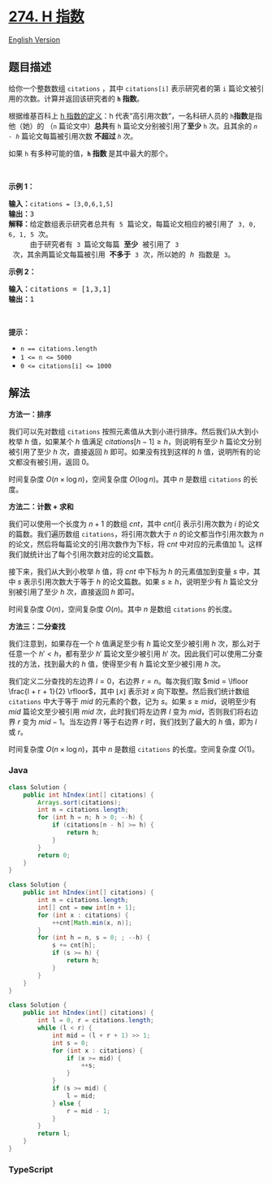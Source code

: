 # [274. H 指数](https://leetcode.cn/problems/h-index)

[English Version](/solution/0200-0299/0274.H-Index/README_EN.md)

## 题目描述

<!-- 这里写题目描述 -->

<p>给你一个整数数组 <code>citations</code> ，其中 <code>citations[i]</code> 表示研究者的第 <code>i</code> 篇论文被引用的次数。计算并返回该研究者的 <strong><code>h</code><em>&nbsp;</em>指数</strong>。</p>

<p>根据维基百科上&nbsp;<a href="https://baike.baidu.com/item/h-index/3991452?fr=aladdin" target="_blank">h 指数的定义</a>：h 代表“高引用次数”，一名科研人员的 <code>h</code><strong>指数</strong>是指他（她）的 （<code>n</code> 篇论文中）<strong>总共</strong>有 <code>h</code> 篇论文分别被引用了<strong>至少</strong> <code>h</code> 次。且其余的 <em><code>n - h</code>&nbsp;</em>篇论文每篇被引用次数&nbsp;<strong>不超过 </strong><em><code>h</code> </em>次。</p>

<p>如果 <code>h</code><em> </em>有多种可能的值，<strong><code>h</code> 指数 </strong>是其中最大的那个。</p>

<p>&nbsp;</p>

<p><strong>示例 1：</strong></p>

<pre>
<strong>输入：</strong><code>citations = [3,0,6,1,5]</code>
<strong>输出：</strong>3 
<strong>解释：</strong>给定数组表示研究者总共有 <code>5</code> 篇论文，每篇论文相应的被引用了 <code>3, 0, 6, 1, 5</code> 次。
&nbsp;    由于研究者有 <code>3 </code>篇论文每篇 <strong>至少 </strong>被引用了 <code>3</code> 次，其余两篇论文每篇被引用 <strong>不多于</strong> <code>3</code> 次，所以她的 <em>h </em>指数是 <code>3</code>。</pre>

<p><strong>示例 2：</strong></p>

<pre>
<strong>输入：</strong>citations = [1,3,1]
<strong>输出：</strong>1
</pre>

<p>&nbsp;</p>

<p><strong>提示：</strong></p>

<ul>
	<li><code>n == citations.length</code></li>
	<li><code>1 &lt;= n &lt;= 5000</code></li>
	<li><code>0 &lt;= citations[i] &lt;= 1000</code></li>
</ul>

## 解法

**方法一：排序**

我们可以先对数组 `citations` 按照元素值从大到小进行排序。然后我们从大到小枚举 $h$ 值，如果某个 $h$ 值满足 $citations[h-1] \geq h$，则说明有至少 $h$ 篇论文分别被引用了至少 $h$ 次，直接返回 $h$ 即可。如果没有找到这样的 $h$ 值，说明所有的论文都没有被引用，返回 $0$。

时间复杂度 $O(n \times \log n)$，空间复杂度 $O(\log n)$。其中 $n$ 是数组 `citations` 的长度。

**方法二：计数 + 求和**

我们可以使用一个长度为 $n+1$ 的数组 $cnt$，其中 $cnt[i]$ 表示引用次数为 $i$ 的论文的篇数。我们遍历数组 `citations`，将引用次数大于 $n$ 的论文都当作引用次数为 $n$ 的论文，然后将每篇论文的引用次数作为下标，将 $cnt$ 中对应的元素值加 $1$。这样我们就统计出了每个引用次数对应的论文篇数。

接下来，我们从大到小枚举 $h$ 值，将 $cnt$ 中下标为 $h$ 的元素值加到变量 $s$ 中，其中 $s$ 表示引用次数大于等于 $h$ 的论文篇数。如果 $s \geq h$，说明至少有 $h$ 篇论文分别被引用了至少 $h$ 次，直接返回 $h$ 即可。

时间复杂度 $O(n)$，空间复杂度 $O(n)$。其中 $n$ 是数组 `citations` 的长度。

**方法三：二分查找**

我们注意到，如果存在一个 $h$ 值满足至少有 $h$ 篇论文至少被引用 $h$ 次，那么对于任意一个 $h' \lt h$，都有至少 $h'$ 篇论文至少被引用 $h'$ 次。因此我们可以使用二分查找的方法，找到最大的 $h$ 值，使得至少有 $h$ 篇论文至少被引用 $h$ 次。

我们定义二分查找的左边界 $l=0$，右边界 $r=n$。每次我们取 $mid = \lfloor \frac{l + r + 1}{2} \rfloor$，其中 $\lfloor x \rfloor$ 表示对 $x$ 向下取整。然后我们统计数组 `citations` 中大于等于 $mid$ 的元素的个数，记为 $s$。如果 $s \geq mid$，说明至少有 $mid$ 篇论文至少被引用 $mid$ 次，此时我们将左边界 $l$ 变为 $mid$，否则我们将右边界 $r$ 变为 $mid-1$。当左边界 $l$ 等于右边界 $r$ 时，我们找到了最大的 $h$ 值，即为 $l$ 或 $r$。

时间复杂度 $O(n \times \log n)$，其中 $n$ 是数组 `citations` 的长度。空间复杂度 $O(1)$。

### **Java**

```java
class Solution {
    public int hIndex(int[] citations) {
        Arrays.sort(citations);
        int n = citations.length;
        for (int h = n; h > 0; --h) {
            if (citations[n - h] >= h) {
                return h;
            }
        }
        return 0;
    }
}
```

```java
class Solution {
    public int hIndex(int[] citations) {
        int n = citations.length;
        int[] cnt = new int[n + 1];
        for (int x : citations) {
            ++cnt[Math.min(x, n)];
        }
        for (int h = n, s = 0; ; --h) {
            s += cnt[h];
            if (s >= h) {
                return h;
            }
        }
    }
}
```

```java
class Solution {
    public int hIndex(int[] citations) {
        int l = 0, r = citations.length;
        while (l < r) {
            int mid = (l + r + 1) >> 1;
            int s = 0;
            for (int x : citations) {
                if (x >= mid) {
                    ++s;
                }
            }
            if (s >= mid) {
                l = mid;
            } else {
                r = mid - 1;
            }
        }
        return l;
    }
}
```

### **TypeScript**
